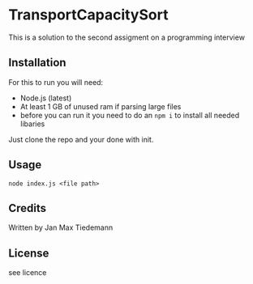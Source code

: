 # TransportCapacitySort
This is a solution to the second assigment on a programming interview
## Installation
For this to run you will need:
* Node.js (latest)
* At least 1 GB of unused ram if parsing large files
* before you can run it you need to do an `npm i` to install all needed libaries

Just clone the repo and your done with init.
## Usage
`node index.js <file path>`
## Credits
Written by Jan Max Tiedemann
## License
see licence

